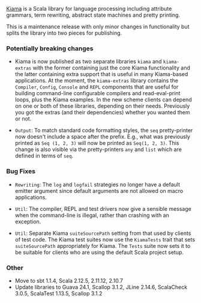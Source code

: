 [Kiama](https://github.com/inkytonik/kiama) is a Scala library for language processing including attribute grammars, term rewriting, abstract state machines and pretty printing.

This is a maintenance release with only minor changes in functionality but splits the library into two pieces for publishing.

### Potentially breaking changes

* Kiama is now published as two separate libraries `kiama` and `kiama-extras` with the former containing just the core Kiama functionality and the latter containing extra support that is useful in many Kiama-based applications. At the moment, the `kiama-extras` library contains the `Compiler`, `Config`, `Console` and `REPL` components that are useful for building command-line configurable compilers and read-eval-print loops, plus the Kiama examples. In the new scheme clients can depend on one or both of these libraries, depending on their needs. Previously you got the extras (and their dependencies) whether you wanted them or not.

* `Output`: To match standard code formatting styles, the `seq` pretty-printer now doesn't include a space after the prefix. E.g., what was previously printed as `Seq (1, 2, 3)` will now be printed as `Seq(1, 2, 3)`. This change is also visible via the pretty-printers `any` and `list` which are defined in terms of `seq`.

### Bug Fixes

* `Rewriting`: The `log` and `logfail` strategies no longer have a default emitter argument since default arguments are not allowed on macro applications.

* `Util`: The compiler, REPL and test drivers now give a sensible message when the command-line is illegal, rather than crashing with an exception.

* `Util`: Separate Kiama `suiteSourcePath` setting from that used by clients of test code. The Kiama test suites now use the `KiamaTests` trait that sets `suiteSourcePath` appropriately for Kiama. The `Tests` suite now sets it to be suitable for clients who are using the default Scala project setup.

### Other

* Move to sbt 1.1.4, Scala 2.12.5, 2.11.12, 2.10.7
* Update libraries to Guava 24.1, Scallop 3.1.2, JLine 2.14.6, ScalaCheck 3.0.5, ScalaTest 1.13.5, Scallop 3.1.2
